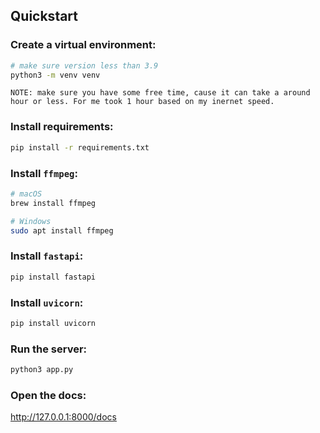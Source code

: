 ## Quickstart

### Create a virtual environment:

```bash
# make sure version less than 3.9
python3 -m venv venv
```

`NOTE: make sure you have some free time, cause it can take a around hour or less. For me took 1 hour based on my inernet speed.`

### Install requirements:

```bash
pip install -r requirements.txt
```

### Install `ffmpeg`:

```bash
# macOS
brew install ffmpeg

# Windows
sudo apt install ffmpeg
```

### Install `fastapi`:

```bash
pip install fastapi
```

### Install `uvicorn`:

```bash
pip install uvicorn
```

### Run the server:

```bash
python3 app.py
```

### Open the docs:

http://127.0.0.1:8000/docs